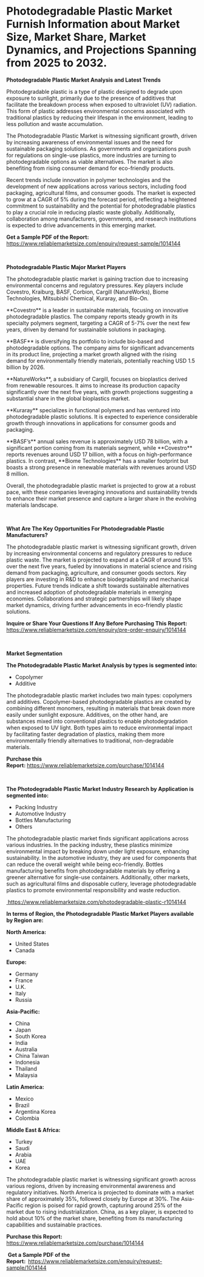 <p><h1>Photodegradable Plastic Market Furnish Information about Market Size, Market Share, Market Dynamics, and Projections Spanning from 2025 to 2032.</h1></p><p><strong>Photodegradable Plastic Market Analysis and Latest Trends</strong></p>
<p><p>Photodegradable plastic is a type of plastic designed to degrade upon exposure to sunlight, primarily due to the presence of additives that facilitate the breakdown process when exposed to ultraviolet (UV) radiation. This form of plastic addresses environmental concerns associated with traditional plastics by reducing their lifespan in the environment, leading to less pollution and waste accumulation.</p><p>The Photodegradable Plastic Market is witnessing significant growth, driven by increasing awareness of environmental issues and the need for sustainable packaging solutions. As governments and organizations push for regulations on single-use plastics, more industries are turning to photodegradable options as viable alternatives. The market is also benefiting from rising consumer demand for eco-friendly products.</p><p>Recent trends include innovation in polymer technologies and the development of new applications across various sectors, including food packaging, agricultural films, and consumer goods. The market is expected to grow at a CAGR of 5% during the forecast period, reflecting a heightened commitment to sustainability and the potential for photodegradable plastics to play a crucial role in reducing plastic waste globally. Additionally, collaboration among manufacturers, governments, and research institutions is expected to drive advancements in this emerging market.</p></p>
<p><strong>Get a Sample PDF of the Report:&nbsp;</strong> <a href="https://www.reliablemarketsize.com/enquiry/request-sample/1014144?utm_campaign=3566&utm_medium=2&utm_source=Github&utm_content=ia&utm_term=17042025&utm_id=photodegradable-plastic">https://www.reliablemarketsize.com/enquiry/request-sample/1014144</a></p>
<p>&nbsp;</p>
<p><strong>Photodegradable Plastic Major Market Players</strong></p>
<p><p>The photodegradable plastic market is gaining traction due to increasing environmental concerns and regulatory pressures. Key players include Covestro, Kraiburg, BASF, Corbion, Cargill (NatureWorks), Biome Technologies, Mitsubishi Chemical, Kuraray, and Bio-On.</p><p>**Covestro** is a leader in sustainable materials, focusing on innovative photodegradable plastics. The company reports steady growth in its specialty polymers segment, targeting a CAGR of 5-7% over the next few years, driven by demand for sustainable solutions in packaging.</p><p>**BASF** is diversifying its portfolio to include bio-based and photodegradable options. The company aims for significant advancements in its product line, projecting a market growth aligned with the rising demand for environmentally friendly materials, potentially reaching USD 1.5 billion by 2026.</p><p>**NatureWorks**, a subsidiary of Cargill, focuses on bioplastics derived from renewable resources. It aims to increase its production capacity significantly over the next five years, with growth projections suggesting a substantial share in the global bioplastics market.</p><p>**Kuraray** specializes in functional polymers and has ventured into photodegradable plastic solutions. It is expected to experience considerable growth through innovations in applications for consumer goods and packaging.</p><p>**BASF’s** annual sales revenue is approximately USD 78 billion, with a significant portion coming from its materials segment, while **Covestro** reports revenues around USD 17 billion, with a focus on high-performance plastics. In contrast, **Biome Technologies** has a smaller footprint but boasts a strong presence in renewable materials with revenues around USD 8 million.</p><p>Overall, the photodegradable plastic market is projected to grow at a robust pace, with these companies leveraging innovations and sustainability trends to enhance their market presence and capture a larger share in the evolving materials landscape.</p></p>
<p>&nbsp;</p>
<p><strong>What Are The Key Opportunities For Photodegradable Plastic Manufacturers?</strong></p>
<p><p>The photodegradable plastic market is witnessing significant growth, driven by increasing environmental concerns and regulatory pressures to reduce plastic waste. The market is projected to expand at a CAGR of around 15% over the next five years, fueled by innovations in material science and rising demand from packaging, agriculture, and consumer goods sectors. Key players are investing in R&D to enhance biodegradability and mechanical properties. Future trends indicate a shift towards sustainable alternatives and increased adoption of photodegradable materials in emerging economies. Collaborations and strategic partnerships will likely shape market dynamics, driving further advancements in eco-friendly plastic solutions.</p></p>
<p><strong>Inquire or Share Your Questions If Any Before Purchasing This Report:</strong> <a href="https://www.reliablemarketsize.com/enquiry/pre-order-enquiry/1014144?utm_campaign=3566&utm_medium=2&utm_source=Github&utm_content=ia&utm_term=17042025&utm_id=photodegradable-plastic">https://www.reliablemarketsize.com/enquiry/pre-order-enquiry/1014144</a></p>
<p>&nbsp;</p>
<p><strong>Market Segmentation</strong></p>
<p><strong>The Photodegradable Plastic Market Analysis by types is segmented into:</strong></p>
<p><ul><li>Copolymer</li><li>Additive</li></ul></p>
<p><p>The photodegradable plastic market includes two main types: copolymers and additives. Copolymer-based photodegradable plastics are created by combining different monomers, resulting in materials that break down more easily under sunlight exposure. Additives, on the other hand, are substances mixed into conventional plastics to enable photodegradation when exposed to UV light. Both types aim to reduce environmental impact by facilitating faster degradation of plastics, making them more environmentally friendly alternatives to traditional, non-degradable materials.</p></p>
<p><strong>Purchase this Report:&nbsp;</strong><a href="https://www.reliablemarketsize.com/purchase/1014144?utm_campaign=3566&utm_medium=2&utm_source=Github&utm_content=ia&utm_term=17042025&utm_id=photodegradable-plastic">https://www.reliablemarketsize.com/purchase/1014144</a></p>
<p>&nbsp;</p>
<p><strong>The Photodegradable Plastic Market Industry Research by Application is segmented into:</strong></p>
<p><ul><li>Packing Industry</li><li>Automotive Industry</li><li>Bottles Manufacturing</li><li>Others</li></ul></p>
<p><p>The photodegradable plastic market finds significant applications across various industries. In the packing industry, these plastics minimize environmental impact by breaking down under light exposure, enhancing sustainability. In the automotive industry, they are used for components that can reduce the overall weight while being eco-friendly. Bottles manufacturing benefits from photodegradable materials by offering a greener alternative for single-use containers. Additionally, other markets, such as agricultural films and disposable cutlery, leverage photodegradable plastics to promote environmental responsibility and waste reduction.</p></p>
<p><a href="https://www.reliablemarketsize.com/photodegradable-plastic-r1014144?utm_campaign=3566&utm_medium=2&utm_source=Github&utm_content=ia&utm_term=17042025&utm_id=photodegradable-plastic">&nbsp;https://www.reliablemarketsize.com/photodegradable-plastic-r1014144</a></p>
<p><strong>In terms of Region, the Photodegradable Plastic Market Players available by Region are:</strong></p>
<p>
    <p> <strong> North America: </strong>
        <ul>
            <li>United States</li>
            <li>Canada</li>
        </ul>
        </p> 
    <p> <strong> Europe: </strong>
        <ul>
            <li>Germany</li>
            <li>France</li>
            <li>U.K.</li>
            <li>Italy</li>
            <li>Russia</li>
        </ul>
        </p> 
    <p> <strong> Asia-Pacific: </strong>
        <ul>
            <li>China</li>
            <li>Japan</li>
            <li>South Korea</li>
            <li>India</li>
            <li>Australia</li>
            <li>China Taiwan</li>
            <li>Indonesia</li>
            <li>Thailand</li>
            <li>Malaysia</li>
        </ul>
        </p> 
    <p> <strong> Latin America: </strong>
        <ul>
            <li>Mexico</li>
            <li>Brazil</li>
            <li>Argentina Korea</li>
            <li>Colombia</li>
        </ul>
        </p> 
    <p> <strong> Middle East & Africa: </strong>
        <ul>
            <li>Turkey</li>
            <li>Saudi</li>
            <li>Arabia</li>
            <li>UAE</li>
            <li>Korea</li>
        </ul>
    </p>
    </p>
<p><p>The photodegradable plastic market is witnessing significant growth across various regions, driven by increasing environmental awareness and regulatory initiatives. North America is projected to dominate with a market share of approximately 35%, followed closely by Europe at 30%. The Asia-Pacific region is poised for rapid growth, capturing around 25% of the market due to rising industrialization. China, as a key player, is expected to hold about 10% of the market share, benefiting from its manufacturing capabilities and sustainable practices.</p></p>
<p><strong>Purchase this Report: </strong><a href="https://www.reliablemarketsize.com/purchase/1014144?utm_campaign=3566&utm_medium=2&utm_source=Github&utm_content=ia&utm_term=17042025&utm_id=photodegradable-plastic">https://www.reliablemarketsize.com/purchase/1014144</a></p>
<p>&nbsp;<strong>Get a Sample PDF of the Report:&nbsp;&nbsp;</strong><a href="https://www.reliablemarketsize.com/enquiry/request-sample/1014144?utm_campaign=3566&utm_medium=2&utm_source=Github&utm_content=ia&utm_term=17042025&utm_id=photodegradable-plastic">https://www.reliablemarketsize.com/enquiry/request-sample/1014144</a></p>
<p><strong></strong></p>
<p><p></p><p></p><p></p></p>
